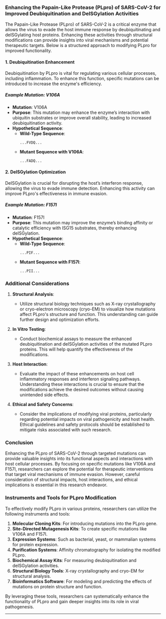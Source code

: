 ### Enhancing the Papain-Like Protease (PLpro) of SARS-CoV-2 for Improved Deubiquitination and DeISGylation Activities

The Papain-Like Protease (PLpro) of SARS-CoV-2 is a critical enzyme that allows the virus to evade the host immune response by deubiquitinating and deISGylating host proteins. Enhancing these activities through structural modifications can provide insights into viral mechanisms and potential therapeutic targets. Below is a structured approach to modifying PLpro for improved functionality.

#### 1. **Deubiquitination Enhancement**

Deubiquitination by PLpro is vital for regulating various cellular processes, including inflammation. To enhance this function, specific mutations can be introduced to increase the enzyme's efficiency.

##### **Example Mutation: V106A**

- **Mutation**: V106A
- **Purpose**: This mutation may enhance the enzyme’s interaction with ubiquitin substrates or improve overall stability, leading to increased deubiquitination activity.
- **Hypothetical Sequence**: 
  - **Wild-Type Sequence**: 
    ```plaintext
    ...FVDQ...
    ```
  - **Mutant Sequence with V106A**: 
    ```plaintext
    ...FADQ...
    ```

#### 2. **DeISGylation Optimization**

DeISGylation is crucial for disrupting the host’s interferon response, allowing the virus to evade immune detection. Enhancing this activity can improve PLpro's effectiveness in immune evasion.

##### **Example Mutation: F157I**

- **Mutation**: F157I
- **Purpose**: This mutation may improve the enzyme’s binding affinity or catalytic efficiency with ISG15 substrates, thereby enhancing deISGylation.
- **Hypothetical Sequence**: 
  - **Wild-Type Sequence**: 
    ```plaintext
    ...PIF...
    ```
  - **Mutant Sequence with F157I**: 
    ```plaintext
    ...PII...
    ```

### Additional Considerations

1. **Structural Analysis**:
   - Utilize structural biology techniques such as X-ray crystallography or cryo-electron microscopy (cryo-EM) to visualize how mutations affect PLpro's structure and function. This understanding can guide further design and optimization efforts.

2. **In Vitro Testing**:
   - Conduct biochemical assays to measure the enhanced deubiquitination and deISGylation activities of the mutated PLpro proteins. This will help quantify the effectiveness of the modifications.

3. **Host Interaction**:
   - Evaluate the impact of these enhancements on host cell inflammatory responses and interferon signaling pathways. Understanding these interactions is crucial to ensure that the modifications achieve the desired outcomes without causing unintended side effects.

4. **Ethical and Safety Concerns**:
   - Consider the implications of modifying viral proteins, particularly regarding potential impacts on viral pathogenicity and host health. Ethical guidelines and safety protocols should be established to mitigate risks associated with such research.

### Conclusion

Enhancing the PLpro of SARS-CoV-2 through targeted mutations can provide valuable insights into its functional aspects and interactions with host cellular processes. By focusing on specific mutations like V106A and F157I, researchers can explore the potential for therapeutic interventions that target viral mechanisms of immune evasion. However, careful consideration of structural impacts, host interactions, and ethical implications is essential in this research endeavor.

### Instruments and Tools for PLpro Modification

To effectively modify PLpro in various proteins, researchers can utilize the following instruments and tools:

1. **Molecular Cloning Kits**: For introducing mutations into the PLpro gene.
2. **Site-Directed Mutagenesis Kits**: To create specific mutations like V106A and F157I.
3. **Expression Systems**: Such as bacterial, yeast, or mammalian systems for protein expression.
4. **Purification Systems**: Affinity chromatography for isolating the modified PLpro.
5. **Biochemical Assay Kits**: For measuring deubiquitination and deISGylation activities.
6. **Structural Biology Tools**: X-ray crystallography and cryo-EM for structural analysis.
7. **Bioinformatics Software**: For modeling and predicting the effects of mutations on protein structure and function.

By leveraging these tools, researchers can systematically enhance the functionality of PLpro and gain deeper insights into its role in viral pathogenesis.

---  
